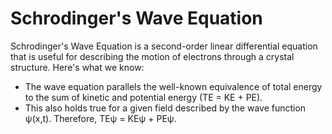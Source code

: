 Schrodinger's Wave Equation
===========================

Schrodinger's Wave Equation is a second-order linear differential equation that is useful for describing 
the motion of electrons through a crystal structure. Here's what we know:

* The wave equation parallels the well-known equivalence of total energy to the sum of kinetic and potential energy (TE = KE + PE).
* This also holds true for a given field described by the wave function &psi;(x,t). Therefore, TE&psi; = KE&psi; + PE&psi;.
